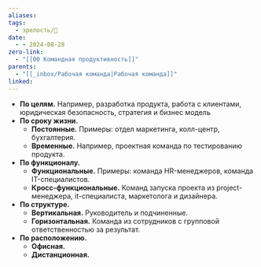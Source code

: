 ```yaml
---
aliases: 
tags:
  - зрелость/🌱
date:
  - - 2024-08-28
zero-link:
  - "[[00 Командная продуктивность]]"
parents:
  - "[[_inbox/Рабочая команда|Рабочая команда]]"
linked:
---
```

- **По целям.** Например, разработка продукта, работа с клиентами, юридическая безопасность, стратегия и бизнес модель
- **По сроку жизни.**
	- **Постоянные.** Примеры: отдел маркетинга, колл-центр, бухгалтерия.
	- **Временные.** Например, проектная команда по тестированию продукта.
- **По функционалу.**
	- **Функциональные.** Примеры: команда HR-менеджеров, команда IT-специалистов.
	- **Кросс-функциональные.** Команд запуска проекта из project-менеджера, it-специалиста, маркетолога и дизайнера.
- **По структуре.**
	- **Вертикальная.** Руководитель и подчиненные.
	- **Горизонтальная.** Команда из сотрудников с групповой ответственностью за результат.
- **По расположению.**
	- **Офисная.**
	- **Дистанционная.**